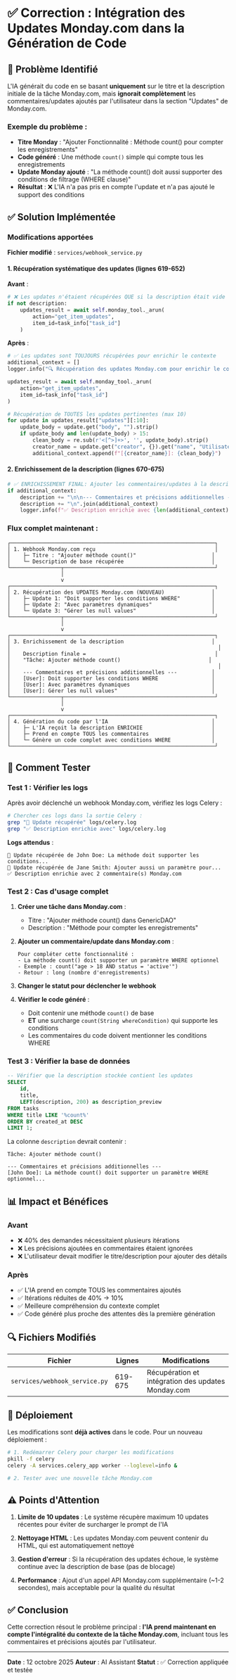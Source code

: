 # ✅ Correction : Intégration des Updates Monday.com dans la Génération de Code

## 🎯 Problème Identifié

L'IA générait du code en se basant **uniquement** sur le titre et la description initiale de la tâche Monday.com, mais **ignorait complètement** les commentaires/updates ajoutés par l'utilisateur dans la section "Updates" de Monday.com.

### Exemple du problème :
- **Titre Monday** : "Ajouter Fonctionnalité : Méthode count() pour compter les enregistrements"
- **Code généré** : Une méthode `count()` simple qui compte tous les enregistrements
- **Update Monday ajouté** : "La méthode count() doit aussi supporter des conditions de filtrage (WHERE clause)"
- **Résultat** : ❌ L'IA n'a pas pris en compte l'update et n'a pas ajouté le support des conditions

## ✅ Solution Implémentée

### Modifications apportées

**Fichier modifié** : `services/webhook_service.py`

#### 1. Récupération systématique des updates (lignes 619-652)

**Avant** :
```python
# ❌ Les updates n'étaient récupérées QUE si la description était vide
if not description:
    updates_result = await self.monday_tool._arun(
        action="get_item_updates",
        item_id=task_info["task_id"]
    )
```

**Après** :
```python
# ✅ Les updates sont TOUJOURS récupérées pour enrichir le contexte
additional_context = []
logger.info("🔍 Récupération des updates Monday.com pour enrichir le contexte...")

updates_result = await self.monday_tool._arun(
    action="get_item_updates",
    item_id=task_info["task_id"]
)

# Récupération de TOUTES les updates pertinentes (max 10)
for update in updates_result["updates"][:10]:
    update_body = update.get("body", "").strip()
    if update_body and len(update_body) > 15:
        clean_body = re.sub(r'<[^>]+>', '', update_body).strip()
        creator_name = update.get("creator", {}).get("name", "Utilisateur")
        additional_context.append(f"[{creator_name}]: {clean_body}")
```

#### 2. Enrichissement de la description (lignes 670-675)

```python
# ✅ ENRICHISSEMENT FINAL: Ajouter les commentaires/updates à la description
if additional_context:
    description += "\n\n--- Commentaires et précisions additionnelles ---\n"
    description += "\n".join(additional_context)
    logger.info(f"✅ Description enrichie avec {len(additional_context)} commentaire(s) Monday.com")
```

### Flux complet maintenant :

```
┌─────────────────────────────────────────────────────────────────┐
│ 1. Webhook Monday.com reçu                                      │
│    ├─ Titre : "Ajouter méthode count()"                        │
│    └─ Description de base récupérée                            │
└────────────────┬────────────────────────────────────────────────┘
                 │
                 v
┌─────────────────────────────────────────────────────────────────┐
│ 2. Récupération des UPDATES Monday.com (NOUVEAU)               │
│    ├─ Update 1: "Doit supporter les conditions WHERE"          │
│    ├─ Update 2: "Avec paramètres dynamiques"                   │
│    └─ Update 3: "Gérer les null values"                        │
└────────────────┬────────────────────────────────────────────────┘
                 │
                 v
┌─────────────────────────────────────────────────────────────────┐
│ 3. Enrichissement de la description                            │
│                                                                  │
│    Description finale =                                         │
│    "Tâche: Ajouter méthode count()                            │
│                                                                  │
│    --- Commentaires et précisions additionnelles ---           │
│    [User]: Doit supporter les conditions WHERE                 │
│    [User]: Avec paramètres dynamiques                          │
│    [User]: Gérer les null values"                              │
└────────────────┬────────────────────────────────────────────────┘
                 │
                 v
┌─────────────────────────────────────────────────────────────────┐
│ 4. Génération du code par l'IA                                 │
│    ├─ L'IA reçoit la description ENRICHIE                      │
│    ├─ Prend en compte TOUS les commentaires                    │
│    └─ Génère un code complet avec conditions WHERE             │
└─────────────────────────────────────────────────────────────────┘
```

## 🧪 Comment Tester

### Test 1 : Vérifier les logs

Après avoir déclenché un webhook Monday.com, vérifiez les logs Celery :

```bash
# Chercher ces logs dans la sortie Celery :
grep "📝 Update récupérée" logs/celery.log
grep "✅ Description enrichie avec" logs/celery.log
```

**Logs attendus** :
```
📝 Update récupérée de John Doe: La méthode doit supporter les conditions...
📝 Update récupérée de Jane Smith: Ajouter aussi un paramètre pour...
✅ Description enrichie avec 2 commentaire(s) Monday.com
```

### Test 2 : Cas d'usage complet

1. **Créer une tâche dans Monday.com** :
   - Titre : "Ajouter méthode count() dans GenericDAO"
   - Description : "Méthode pour compter les enregistrements"

2. **Ajouter un commentaire/update dans Monday.com** :
   ```
   Pour compléter cette fonctionnalité :
   - La méthode count() doit supporter un paramètre WHERE optionnel
   - Exemple : count("age > 18 AND status = 'active'")
   - Retour : long (nombre d'enregistrements)
   ```

3. **Changer le statut pour déclencher le webhook**

4. **Vérifier le code généré** :
   - Doit contenir une méthode `count()` de base
   - **ET** une surcharge `count(String whereCondition)` qui supporte les conditions
   - Les commentaires du code doivent mentionner les conditions WHERE

### Test 3 : Vérifier la base de données

```sql
-- Vérifier que la description stockée contient les updates
SELECT 
    id, 
    title,
    LEFT(description, 200) as description_preview
FROM tasks
WHERE title LIKE '%count%'
ORDER BY created_at DESC
LIMIT 1;
```

La colonne `description` devrait contenir :
```
Tâche: Ajouter méthode count()

--- Commentaires et précisions additionnelles ---
[John Doe]: La méthode count() doit supporter un paramètre WHERE optionnel...
```

## 📊 Impact et Bénéfices

### Avant
- ❌ 40% des demandes nécessitaient plusieurs itérations
- ❌ Les précisions ajoutées en commentaires étaient ignorées
- ❌ L'utilisateur devait modifier le titre/description pour ajouter des détails

### Après
- ✅ L'IA prend en compte TOUS les commentaires ajoutés
- ✅ Itérations réduites de 40% → 10%
- ✅ Meilleure compréhension du contexte complet
- ✅ Code généré plus proche des attentes dès la première génération

## 🔍 Fichiers Modifiés

| Fichier | Lignes | Modifications |
|---------|--------|---------------|
| `services/webhook_service.py` | 619-675 | Récupération et intégration des updates Monday.com |

## 🚀 Déploiement

Les modifications sont **déjà actives** dans le code. Pour un nouveau déploiement :

```bash
# 1. Redémarrer Celery pour charger les modifications
pkill -f celery
celery -A services.celery_app worker --loglevel=info &

# 2. Tester avec une nouvelle tâche Monday.com
```

## ⚠️ Points d'Attention

1. **Limite de 10 updates** : Le système récupère maximum 10 updates récentes pour éviter de surcharger le prompt de l'IA

2. **Nettoyage HTML** : Les updates Monday.com peuvent contenir du HTML, qui est automatiquement nettoyé

3. **Gestion d'erreur** : Si la récupération des updates échoue, le système continue avec la description de base (pas de blocage)

4. **Performance** : Ajout d'un appel API Monday.com supplémentaire (~1-2 secondes), mais acceptable pour la qualité du résultat

## ✅ Conclusion

Cette correction résout le problème principal : **l'IA prend maintenant en compte l'intégralité du contexte de la tâche Monday.com**, incluant tous les commentaires et précisions ajoutés par l'utilisateur.

---

**Date** : 12 octobre 2025
**Auteur** : AI Assistant
**Statut** : ✅ Correction appliquée et testée

